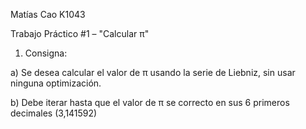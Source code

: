 Matías Cao
K1043

Trabajo Práctico #1 – "Calcular π"

1) Consigna:

a) Se desea calcular el valor de π usando la serie de Liebniz, sin usar ninguna optimización.

b) Debe iterar hasta que el valor de π se correcto en sus 6 primeros decimales (3,141592)
